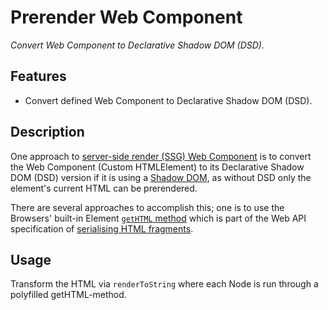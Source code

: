 # Prerender Web Component

_Convert Web Component to Declarative Shadow DOM (DSD)._

## Features

-   Convert defined Web Component to Declarative Shadow DOM (DSD).

## Description

One approach to [server-side render (SSG) Web Component](https://web.dev/articles/declarative-shadow-dom) is to convert the Web Component (Custom HTMLElement) to its Declarative Shadow DOM (DSD) version if it is using a [Shadow DOM](https://developer.mozilla.org/en-US/docs/Web/API/Web_components/Using_shadow_DOM), as without DSD only the element's current HTML can be prerendered.

There are several approaches to accomplish this; one is to use the Browsers' built-in Element [`getHTML` method](https://developer.mozilla.org/en-US/docs/Web/API/Element/getHTML#serializableshadowroots) which is part of the Web API specification of [serialising HTML fragments](https://html.spec.whatwg.org/multipage/parsing.html#serialising-html-fragments).

## Usage

Transform the HTML via `renderToString` where each Node is run through a polyfilled getHTML-method.
